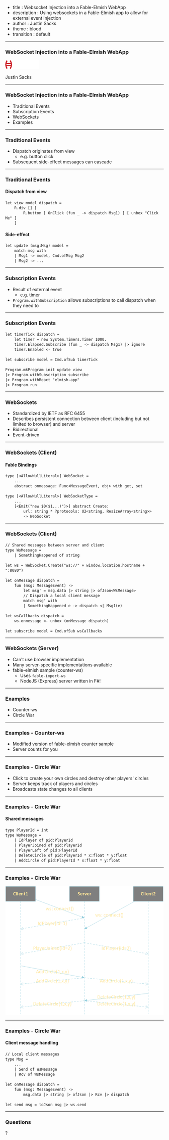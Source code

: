 - title : Websocket Injection into a Fable-Elmish WebApp
- description : Using websockets in a Fable-Elmish app to allow for external event injection
- author : Justin Sacks
- theme : blood
- transition : default

***

### WebSocket Injection into a Fable-Elmish WebApp

<img style="border: none; height:2em; box-shadow:none;" src="images/Prolucid.png" alt="Prolucid logo" />

<br/>

Justin Sacks

***

### WebSocket Injection into a Fable-Elmish WebApp

- Traditional Events
- Subscription Events
- WebSockets
- Examples

***

### Traditional Events

- Dispatch originates from view 
  - e.g. button click
- Subsequent side-effect messages can cascade

---

### Traditional Events

#### Dispatch from view

    let view model dispatch =
        R.div [] [
            R.button [ OnClick (fun _ -> dispatch Msg1) ] [ unbox "Click Me" ]
        ]

#### Side-effect

    let update (msg:Msg) model =
        match msg with
        | Msg1 -> model, Cmd.ofMsg Msg2
        | Msg2 -> ...

***

### Subscription Events

- Result of external event
  - e.g. timer
- `Program.withSubscription` allows subscriptions to call dispatch when they need to

---

### Subscription Events
    let timerTick dispatch =
        let timer = new System.Timers.Timer 1000.
        timer.Elapsed.Subscribe (fun _ -> dispatch Msg1) |> ignore
        timer.Enabled <- true

    let subscribe model = Cmd.ofSub timerTick

    Program.mkProgram init update view
    |> Program.withSubscription subscribe
    |> Program.withReact "elmish-app"
    |> Program.run

***

### WebSockets

- Standardized by IETF as RFC 6455
- Describes persistent connection between client (including but not limited to browser) and server
- Bidirectional
- Event-driven

---

### WebSockets (Client)

#### Fable Bindings

    type [<AllowNullLiteral>] WebSocket =
        ...
        abstract onmessage: Func<MessageEvent, obj> with get, set

    type [<AllowNullLiteral>] WebSocketType =
        ...
        [<Emit("new $0($1...)")>] abstract Create: 
            url: string * ?protocols: U2<string, ResizeArray<string>> 
            -> WebSocket

---

### WebSockets (Client)
    // Shared messages between server and client
    type WsMessage =
        | SomethingHappened of string

    let ws = WebSocket.Create("ws://" + window.location.hostname + ":8080")

    let onMessage dispatch =
        fun (msg: MessageEvent) ->
            let msg' = msg.data |> string |> ofJson<WsMessage>
            // Dispatch a local client message
            match msg' with
            | SomethingHappened e -> dispatch <| Msg1(e)

    let wsCallbacks dispatch =
        ws.onmessage <- unbox (onMessage dispatch)
    
    let subscribe model = Cmd.ofSub wsCallbacks

---

### WebSockets (Server)

- Can't use browser implementation
- Many server-specific implementations available
- fable-elmish sample (counter-ws)
  - Uses `fable-import-ws`
  - NodeJS (Express) server written in F#!

***

### Examples

- Counter-ws
- Circle War

---

### Examples - Counter-ws

- Modified version of fable-elmish counter sample
- Server counts for you

---

### Examples - Circle War

- Click to create your own circles and destroy other players' circles
- Server keeps track of players and circles
- Broadcasts state changes to all clients

---

### Examples - Circle War

#### Shared messages
    
    type PlayerId = int
    type WsMessage =
        | IdPlayer of pid:PlayerId
        | PlayerJoined of pid:PlayerId
        | PlayerLeft of pid:PlayerId
        | DeleteCircle of pid:PlayerId * x:float * y:float
        | AddCircle of pid:PlayerId * x:float * y:float

---

### Examples - Circle War

<img style="border: none; box-shadow:none" src="images/CircleWar.png" alt="Sequence diagram" />

---

### Examples - Circle War

#### Client message handling

    // Local client messages
    type Msg =
        ...
        | Send of WsMessage
        | Rcv of WsMessage

    let onMessage dispatch =
        fun (msg: MessageEvent) ->
            msg.data |> string |> ofJson |> Rcv |> dispatch

    let send msg = toJson msg |> ws.send

***

### Questions

?